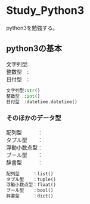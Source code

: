 # Study_Python3
python3を勉強する。
## python3の基本
文字列型:<br>
整数型　:<br>
日付型　:<br>
```Python
文字列型:str()
整数型　:int()
日付型　:datetime.datetime()
```
### そのほかのデータ型
配列型　　　：<br>
タプル型　　：<br>
浮動小数点型：<br>
ブール型　　：<br>
辞書型　　　：<br>
```Python
配列型　　　：list()
タプル型　　：tuple()
浮動小数点型：float()
ブール型　　：bool()
辞書型　　　：dict()
```
